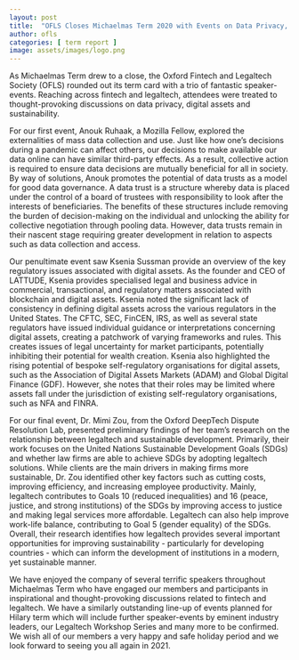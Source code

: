 ```yaml
---
layout: post
title:  "OFLS Closes Michaelmas Term 2020 with Events on Data Privacy, Digital Assets and Sustainability."
author: ofls
categories: [ term report ]
image: assets/images/logo.png
---
```

As Michaelmas Term drew to a close, the Oxford Fintech and Legaltech Society (OFLS) rounded out its term card with a trio of fantastic speaker-events. Reaching across fintech and legaltech, attendees were treated to thought-provoking discussions on data privacy, digital assets and sustainability.

For our first event, Anouk Ruhaak, a Mozilla Fellow, explored the externalities of mass data collection and use. Just like how one’s decisions during a pandemic can affect others, our decisions to make available our data online can have similar third-party effects. As a result, collective action is required to ensure data decisions are mutually beneficial for all in society. By way of solutions, Anouk promotes the potential of data trusts as a model for good data governance. A data trust is a structure whereby data is placed under the control of a board of trustees with responsibility to look after the interests of beneficiaries. The benefits of these structures include removing the burden of decision-making on the individual and unlocking the ability for collective negotiation through pooling data. However, data trusts remain in their nascent stage requiring greater development in relation to aspects such as data collection and access.

Our penultimate event saw Ksenia Sussman provide an overview of the key regulatory issues associated with digital assets. As the founder and CEO of LATTUDE, Ksenia provides specialised legal and business advice in commercial, transactional, and regulatory matters associated with blockchain and digital assets. Ksenia noted the significant lack of consistency in defining digital assets across the various regulators in the United States. The CFTC, SEC, FinCEN, IRS, as well as several state regulators have issued individual guidance or interpretations concerning digital assets, creating a patchwork of varying frameworks and rules. This creates issues of legal uncertainty for market participants, potentially inhibiting their potential for wealth creation. Ksenia also highlighted the rising potential of bespoke self-regulatory organisations for digital assets, such as the Association of Digital Assets Markets (ADAM) and Global Digital Finance (GDF). However, she notes that their roles may be limited where assets fall under the jurisdiction of existing self-regulatory organisations, such as NFA and FINRA.

For our final event, Dr. Mimi Zou, from the Oxford DeepTech Dispute Resolution Lab, presented preliminary findings of her team’s research on the relationship between legaltech and sustainable development. Primarily, their work focuses on the United Nations Sustainable Development Goals (SDGs) and whether law firms are able to achieve SDGs by adopting legaltech solutions. While clients are the main drivers in making firms more sustainable, Dr. Zou identified other key factors such as cutting costs, improving efficiency, and increasing employee productivity. Mainly, legaltech contributes to Goals 10 (reduced inequalities) and 16 (peace, justice, and strong institutions) of the SDGs by improving access to justice and making legal services more affordable. Legaltech can also help improve work-life balance, contributing to Goal 5 (gender equality) of the SDGs. Overall, their research identifies how legaltech provides several important opportunities for improving sustainability - particularly for developing countries - which can inform the development of institutions in a modern, yet sustainable manner.

We have enjoyed the company of several terrific speakers throughout Michaelmas Term who have engaged our members and participants in inspirational and thought-provoking discussions related to fintech and legaltech. We have a similarly outstanding line-up of events planned for Hilary term which will include further speaker-events by eminent industry leaders, our Legaltech Workshop Series and many more to be confirmed. We wish all of our members a very happy and safe holiday period and we look forward to seeing you all again in 2021.
